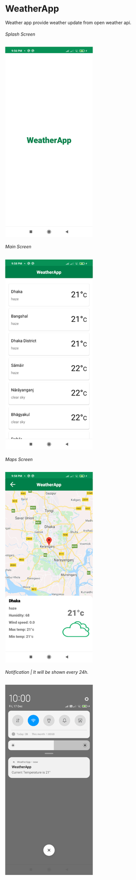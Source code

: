 # WeatherApp
Weather app provide weather update from open weather api.

<div>
<h6>Splash Screen</h6>
<img src="Images/1.png" width="280"/>
<h6>Main Screen</h6>
<img src="Images/2.png" width="280"/>
<h6>Maps Screen</h6>
<img src="Images/3.png" width="280"/>
<h6>Notification | It will be shown every 24h.</h6>
<img src="Images/4.png" width="280"/>
</div>

